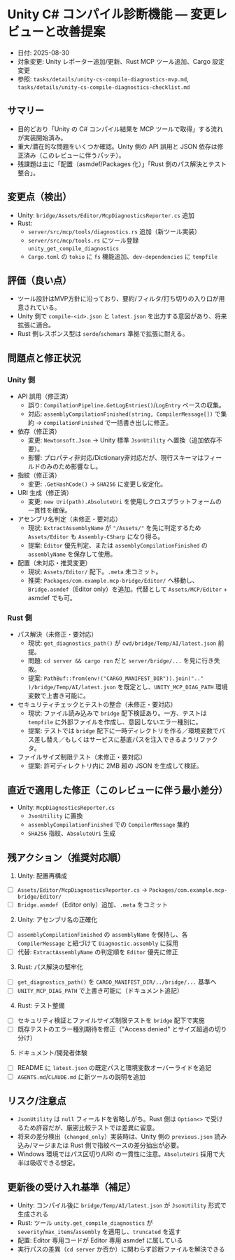 # Unity C# コンパイル診断機能 — 変更レビューと改善提案

- 日付: 2025-08-30
- 対象変更: Unity レポーター追加/更新、Rust MCP ツール追加、Cargo 設定変更
- 参照: `tasks/details/unity-cs-compile-diagnostics-mvp.md`, `tasks/details/unity-cs-compile-diagnostics-checklist.md`

## サマリー
- 目的どおり「Unity の C# コンパイル結果を MCP ツールで取得」する流れが実装開始済み。
- 重大/潜在的な問題をいくつか確認。Unity 側の API 誤用と JSON 依存は修正済み（このレビューに伴うパッチ）。
- 残課題は主に「配置（asmdef/Packages 化）」「Rust 側のパス解決とテスト整合」。

## 変更点（検出）
- Unity: `bridge/Assets/Editor/McpDiagnosticsReporter.cs` 追加
- Rust:
  - `server/src/mcp/tools/diagnostics.rs` 追加（新ツール実装）
  - `server/src/mcp/tools.rs` にツール登録 `unity_get_compile_diagnostics`
  - `Cargo.toml` の `tokio` に `fs` 機能追加、`dev-dependencies` に `tempfile`

## 評価（良い点）
- ツール設計はMVP方針に沿っており、要約/フィルタ/打ち切りの入り口が用意されている。
- Unity 側で `compile-<id>.json` と `latest.json` を出力する意図があり、将来拡張に適合。
- Rust 側レスポンス型は `serde`/`schemars` 準拠で拡張に耐える。

## 問題点と修正状況

### Unity 側
- API 誤用（修正済）
  - 誤り: `CompilationPipeline.GetLogEntries()`/`LogEntry` ベースの収集。
  - 対応: `assemblyCompilationFinished(string, CompilerMessage[])` で集約 → `compilationFinished` で一括書き出しに修正。
- 依存（修正済）
  - 変更: `Newtonsoft.Json` → Unity 標準 `JsonUtility` へ置換（追加依存不要）。
  - 影響: プロパティ非対応/Dictionary非対応だが、現行スキーマはフィールドのみのため影響なし。
- 指紋（修正済）
  - 変更: `.GetHashCode()` → `SHA256` に変更し安定化。
- URI 生成（修正済）
  - 変更: `new Uri(path).AbsoluteUri` を使用しクロスプラットフォームの一貫性を確保。
- アセンブリ名判定（未修正・要対応）
  - 現状: `ExtractAssemblyName` が `"/Assets/"` を先に判定するため `Assets/Editor` も `Assembly-CSharp` になり得る。
  - 提案: `Editor` 優先判定、または `assemblyCompilationFinished` の `assemblyName` を保存して使用。
- 配置（未対応・推奨変更）
  - 現状: `Assets/Editor/` 配下。`.meta` 未コミット。
  - 推奨: `Packages/com.example.mcp-bridge/Editor/` へ移動し、`Bridge.asmdef`（Editor only）を追加。代替として `Assets/MCP/Editor` + asmdef でも可。

### Rust 側
- パス解決（未修正・要対応）
  - 現状: `get_diagnostics_path()` が `cwd/bridge/Temp/AI/latest.json` 前提。
  - 問題: `cd server && cargo run` だと `server/bridge/...` を見に行き失敗。
  - 提案: `PathBuf::from(env!("CARGO_MANIFEST_DIR")).join(".." )/bridge/Temp/AI/latest.json` を既定とし、`UNITY_MCP_DIAG_PATH` 環境変数で上書き可能に。
- セキュリティチェックとテストの整合（未修正・要対応）
  - 現状: ファイル読み込みで `bridge` 配下検証あり。一方、テストは `tempfile` に外部ファイルを作成し、意図しないエラー種別に。
  - 提案: テストでは `bridge` 配下に一時ディレクトリを作る／環境変数でパス差し替え／もしくはサービスに基底パスを注入できるようリファクタ。
- ファイルサイズ制限テスト（未修正・要対応）
  - 提案: 許可ディレクトリ内に 2MB 超の JSON を生成して検証。

## 直近で適用した修正（このレビューに伴う最小差分）
- Unity: `McpDiagnosticsReporter.cs`
  - `JsonUtility` に置換
  - `assemblyCompilationFinished` での `CompilerMessage` 集約
  - `SHA256` 指紋、`AbsoluteUri` 生成

## 残アクション（推奨対応順）
1) Unity: 配置再構成
- [ ] `Assets/Editor/McpDiagnosticsReporter.cs` → `Packages/com.example.mcp-bridge/Editor/`
- [ ] `Bridge.asmdef`（Editor only）追加、`.meta` をコミット

2) Unity: アセンブリ名の正確化
- [ ] `assemblyCompilationFinished` の `assemblyName` を保持し、各 `CompilerMessage` と紐づけて `Diagnostic.assembly` に採用
- [ ] 代替: `ExtractAssemblyName` の判定順を `Editor` 優先に修正

3) Rust: パス解決の堅牢化
- [ ] `get_diagnostics_path()` を `CARGO_MANIFEST_DIR/../bridge/...` 基準へ
- [ ] `UNITY_MCP_DIAG_PATH` で上書き可能に（ドキュメント追記）

4) Rust: テスト整備
- [ ] セキュリティ検証とファイルサイズ制限テストを `bridge` 配下で実施
- [ ] 既存テストのエラー種別期待を修正（"Access denied" とサイズ超過の切り分け）

5) ドキュメント/開発者体験
- [ ] README に `latest.json` の既定パスと環境変数オーバーライドを追記
- [ ] `AGENTS.md`/`CLAUDE.md` に新ツールの説明を追加

## リスク/注意点
- `JsonUtility` は `null` フィールドを省略しがち。Rust 側は `Option<>` で受けるため許容だが、厳密比較テストでは差異に留意。
- 将来の差分検出（`changed_only`）実装時は、Unity 側の `previous.json` 読み込み/マージまたは Rust 側で指紋ベースの差分抽出が必要。
- Windows 環境ではパス区切り/URI の一貫性に注意。`AbsoluteUri` 採用で大半は吸収できる想定。

## 更新後の受け入れ基準（補足）
- Unity: コンパイル後に `bridge/Temp/AI/latest.json` が `JsonUtility` 形式で生成される
- Rust: ツール `unity.get_compile_diagnostics` が `severity`/`max_items`/`assembly` を適用し、`truncated` を返す
- 配置: Editor 専用コードが Editor 専用 asmdef に属している
- 実行パスの差異（`cd server` か否か）に関わらず診断ファイルを解決できる

